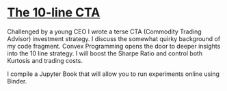 # [The 10-line CTA](http://tschm.github.io/cs)

Challenged by a young CEO I wrote a terse CTA (Commodity Trading Advisor) investment strategy. I discuss the somewhat quirky background of my code fragment.
Convex Programming opens the door to deeper insights into the 10 line strategy. 
I will boost the Sharpe Ratio and control both Kurtosis and trading costs.

I compile a Jupyter Book that will allow you to run experiments online using Binder.

